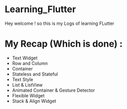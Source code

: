 # Learning_Flutter
Hey welcome ! so this is my Logs of learning FLutter
# My Recap (Which is done) :
- Text Widget
- Row and Column
- Container
- Stateless and Stateful
- Text Style
- List & ListView
- Animated Container & Gesture Detector
- Flexible Widget
- Stack & Align Widget
